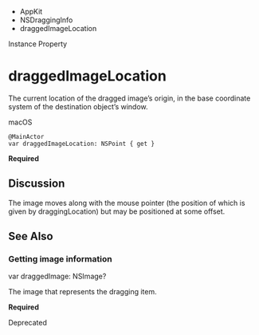 

- AppKit
- NSDraggingInfo
-  draggedImageLocation 

Instance Property

# draggedImageLocation

The current location of the dragged image’s origin, in the base coordinate system of the destination object’s window.

macOS

``` source
@MainActor
var draggedImageLocation: NSPoint { get }
```

**Required**

## Discussion

The image moves along with the mouse pointer (the position of which is given by draggingLocation) but may be positioned at some offset.

## See Also

### Getting image information

var draggedImage: NSImage?

The image that represents the dragging item.

**Required**

Deprecated

